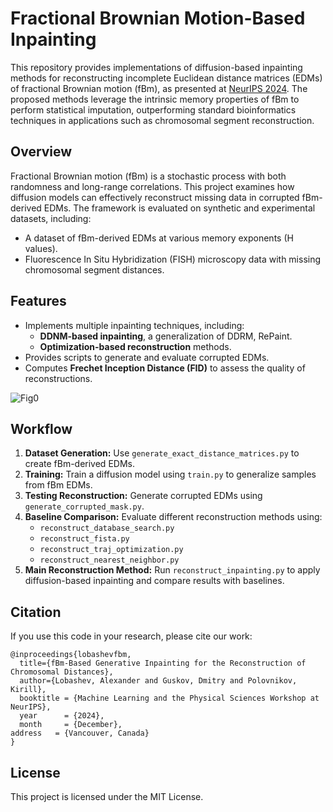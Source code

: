 # Fractional Brownian Motion-Based Inpainting

This repository provides implementations of diffusion-based inpainting methods for reconstructing incomplete Euclidean distance matrices (EDMs) of fractional Brownian motion (fBm), as presented at [NeurIPS 2024](https://neurips.cc/virtual/2024/100031). The proposed methods leverage the intrinsic memory properties of fBm to perform statistical imputation, outperforming standard bioinformatics techniques in applications such as chromosomal segment reconstruction.
## Overview
Fractional Brownian motion (fBm) is a stochastic process with both randomness and long-range correlations. This project examines how diffusion models can effectively reconstruct missing data in corrupted fBm-derived EDMs. The framework is evaluated on synthetic and experimental datasets, including:
- A dataset of fBm-derived EDMs at various memory exponents (H values).
- Fluorescence In Situ Hybridization (FISH) microscopy data with missing chromosomal segment distances.

## Features
- Implements multiple inpainting techniques, including:
  - **DDNM-based inpainting**, a generalization of DDRM, RePaint.
  - **Optimization-based reconstruction** methods.
- Provides scripts to generate and evaluate corrupted EDMs.
- Computes **Frechet Inception Distance (FID)** to assess the quality of reconstructions.

![Fig0](images/fig0.png)

## Workflow
1. **Dataset Generation:** Use `generate_exact_distance_matrices.py` to create fBm-derived EDMs.
2. **Training:** Train a diffusion model using `train.py` to generalize samples from fBm EDMs.
3. **Testing Reconstruction:** Generate corrupted EDMs using `generate_corrupted_mask.py`.
4. **Baseline Comparison:** Evaluate different reconstruction methods using:
   - `reconstruct_database_search.py`
   - `reconstruct_fista.py`
   - `reconstruct_traj_optimization.py`
   - `reconstruct_nearest_neighbor.py`
5. **Main Reconstruction Method:** Run `reconstruct_inpainting.py` to apply diffusion-based inpainting and compare results with baselines.

## Citation
If you use this code in your research, please cite our work:
```
@inproceedings{lobashevfbm,
  title={fBm-Based Generative Inpainting for the Reconstruction of Chromosomal Distances},
  author={Lobashev, Alexander and Guskov, Dmitry and Polovnikov, Kirill},
  booktitle = {Machine Learning and the Physical Sciences Workshop at NeurIPS},
  year      = {2024},
  month     = {December},
address   = {Vancouver, Canada}
}
```

## License
This project is licensed under the MIT License.


